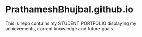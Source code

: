 # PrathameshBhujbal.github.io

This is repo contains my STUDENT PORTFOLIO displaying my achievements, current knowledge and future goals.
